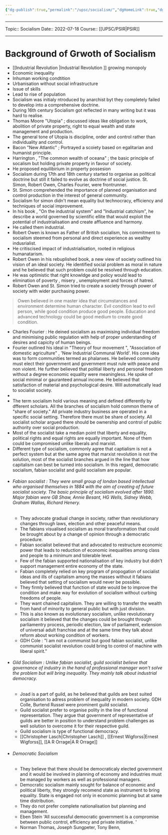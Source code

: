 ```yaml
---
{"dg-publish":true,"permalink":"/upsc/socialism/","dgHomeLink":true,"dgPassFrontmatter":false}
---
```


----
Topic:: Socialism
Date:: 2022-07-18
Course:: [[UPSC/PSIR|PSIR]] 

----
# Background of Grwoth of Socialism 
- [[Industrial Revolution |Industrial Revolution ]] growing monopoly 
- Economic inequality 
- Inhuman working condtition 
- Urbanisation without social infrastructure 
- Issue of skills 
- Lead to rise of population 
- Socialism was initialy ntroduced by anarchist byt they completely failed to develop into a comprehensive doctrine. 
- During 16th century Socialism got reflected in many writing but it was hard to realise. 
- Thomas Moore "Utopia" ; discussed ideas like obligation to work, abolition of private property, right to equal wealth and state management and production. 
- The general tone of Utopia is discipline, order and control rather than individuality and control. 
- Bacon "New Atlantic" ; Portrayed a scoiety based on egalitarian and humanist principle. 
- Harrington , "The common wealth of oceana" ; the basic principle of socalism but holding private property in favour of society. 
- He proposed equilibirium in property possesion 
- Socialism during 17th and 18th century started to organise as political doctrine but still it failed to evolve as doctrine of social justice.  St. Simon, Robert Owen, Charles Fourier, were frontrunner.
- St. Simon comprehended the importance of planned organisation and control production in the interest of general community. 
- Socialism for simon didn't mean equality but technocracy, efficiency and techniques of social improvement. 
- In his book , "On the industrial system" and "Industrial catchism", he describe a world governed by scientific ellite that would exploit the potential of industrialisation and create affluence and harmony. 
- He called them industrial. 
- Robert Owen is known as Father of British socialism, his commitment to socialism steemed from personal and direct experience as wealthy indusrialist. 
- He critiscised impact of industrialisation, rooted in religious humanatarism.
- Robert Owen in his rebuplished book, a new view of society outlined his vision of an ideal society. He identified social problem as moral in nature and he believed that such problem could be resolved through education. 
- He was optimistic that right knowldge and policy would lead to elimination of poverty , misery , unemployment and forces of hatred. 
- Robert Owen and St. Simon tried to create a society through power of society with wider purchasing power. 

> Owen believed in one master idea that circumstances and environment determine human character. 
> Evil condition lead to evil person, while good condition produce good people. Education and advanced technology could be good medium to create good condition. 

- Charles Fourier : He deined socialism as maximising individual freedom and minimising public regulation with help of proper understanding of desires and capicity of human beings. 
- Fourier outlined his ideal in "Theory of four movement ", "Association of domestic agriculture" , 'New Industrial Communal World'. His core idea was to form communities termed as  phalanxes. He believed community must elect their government and government must rule with peace and non violent. He further believed that politial liberty and personal  freedom without a degree economic equality were meaningless. He spoke of social minimal or gauranteed annual income. He believed that satisfaction of material and psychological desire. Will automatically lead to socialist society.   
- 
- The term socialism hold various meaning and defined differently by dfferent scholars. All the branches of socialism hold common theme of "share of society." All private industry business are operated in a specific social setting. Therefore there must be share of society. All socialist scholar argued there should be ownership and control of public authority over social production. 
- Most of the socialist take a median point that liberty and equality, political rights and equal rights are equally important. None of them could be compromised unlike liberals and marxist. 
- Different type of socialism, commonly agree that captialism is not a perfect system but at the same agree that marxist revolution is not the solution, most of the socialist branches argued in the line that how capitalism can best be turned into socialism. In this regard, democratic socialism, fabian socialist and guild socialism are popular. 
- ###### Fabian socialist : They were small group of london based intellectual who organised themselves in 1884 with the aim of creating of future socialist society. The basic principle of socialism evolved after 1890. Major fabian were GB Shaw, Annie Besant, HG Wells, Sidney Webb, Graham Wallas, Richard Henery. 
	- They advocate gradual change in society, rather than revolutionary changes through laws, election and other peaceful means. 
	- The fabians visualised socialism as moral transformation that could be brought about by a change of opinion through a democratic procedure. 
	- Fabian socialist believed that and advocated to restructure economic power that leads to reduction of economic inequalities among class and people to a minimum and tolerable level. 
	- Few of the fabian supported nationalisation of key industry but didn't support management entire economy of the state. 
	- Fabian completely relied on key program of propogation of socialist ideas and ills of capitalism among the masses without it fabians believed that setting of socialism would never be possible. 
	- They firmly believed that function of state would be to improve the condition and make way for evolution of socialism without curbing freedoms of people. 
	- They want chained capitalism. They are willing to transfer the wealth from hand of minority to general public but with just division. 
	- This is also known as evolutionary socialism, unlike revolutionary socialism it believed that the changes could be brought through parliamentry process, periodic election, law of parliament, extension of universal adult franchise and at the same time they talk about reform about working condition of workers. 
	- GDH Cole : "I am not a communist but good fabian socialist, unlike communist socialist revolution  could bring to control of machine with liberal spirit."
- ###### Gild Socialism : Unlike fabian socialist, guild socialist believe that governance of industry in the hand of professional manager won't solve the problem but will bring inequality. They mainly talk about industrial democracy. 
	- Joad is a part of guild, as he believed that guilds are best suited organisation to adress problem of inequality in modern society. GDH Colle, Burtend Russel were prominent guild socialist.
	- Guild socialist prefer to organise polity in the line of functional representation. They argue that government of representative of guilds are better in position to understand problem challenges as well solution to overcome it for their respective guild. 
	- Guild socialism is type of functional democracy. 
	- [[Christopher Lasch|Christopher Lasch]] , [[Ernest Wigforss|Ernest Wigforss]], [[A R Orrage|A R Orrage]]
- ###### Democratic Socialism 
	- They believe that there should be democraticaly elected government and it would be involved in planning of economy and industries must be managed by workers as well as professional managers. 
	- Democratic socialism mainly sought for balance of economic and political liberty, they strongly recomend state as instrument to bring equality. State is engaged not only in economic planning but at same time distribution. 
	- They do not prefer complete nationalisation but planning and management. 
	- Eben Stein 'All successful democratic government is a compromise between public control, efficiency and private initiative. '
	- Norman Thomas, Joseph Sungpeter, Tony Benn, 
